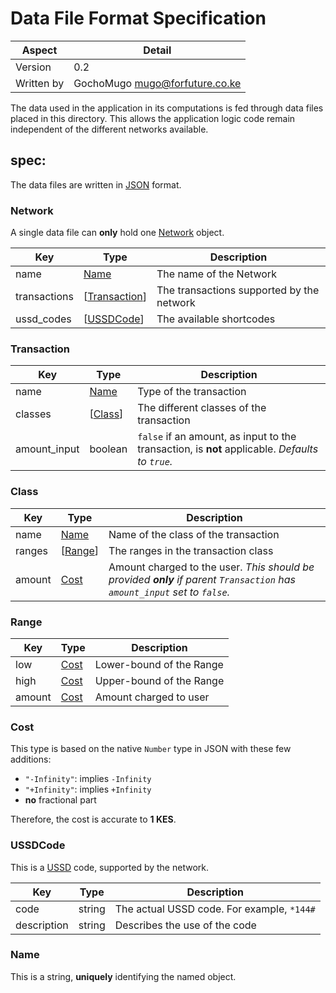 # Data File Format Specification

|Aspect|Detail|
|------|------|
|Version|0.2|
|Written by|GochoMugo <mugo@forfuture.co.ke>|

The data used in the application in its computations is fed through data files
placed in this directory. This allows the application logic code remain
independent of the different networks available.

## spec:

The data files are written in [JSON][json] format.


<a name="type-network"></a>
### Network

A single data file can **only** hold one [Network](#type-network) object.

|Key|Type|Description|
|---|----|-----------|
|name|[Name](#type-name)|The name of the Network|
|transactions|\[[Transaction](#type-transaction)]|The transactions supported by the network|
|ussd_codes|\[[USSDCode](#type-ussdcode)]|The available shortcodes|


<a name="type-transaction"></a>
### Transaction

|Key|Type|Description|
|---|----|-----------|
|name|[Name](#type-name)|Type of the transaction|
|classes|\[[Class](#type-class)]|The different classes of the transaction|
|amount_input|boolean|`false` if an amount, as input to the transaction, is **not** applicable. *Defaults to `true`.*|


<a name="type-class"></a>
### Class

|Key|Type|Description|
|---|----|-----------|
|name|[Name](#type-name)|Name of the class of the transaction|
|ranges|\[[Range](#type-range)]|The ranges in the transaction class|
|amount|[Cost](#type-cost)|Amount charged to the user. *This should be provided __only__ if parent `Transaction` has `amount_input` set to `false`.*|


<a name="type-range"></a>
### Range

|Key|Type|Description|
|---|----|-----------|
|low|[Cost](#type-cost)|Lower-bound of the Range|
|high|[Cost](#type-cost)|Upper-bound of the Range|
|amount|[Cost](#type-cost)|Amount charged to user|


### Cost
<a name="type-cost"></a>

This type is based on the native `Number` type in JSON with these few additions:

* `"-Infinity"`: implies `-Infinity`
* `"+Infinity"`: implies `+Infinity`
* **no** fractional part

Therefore, the cost is accurate to **1 KES**.


<a name="type-ussdcode"></a>
### USSDCode

This is a [USSD][ussd] code, supported by the network.

|Key|Type|Description|
|---|----|-----------|
|code|string|The actual USSD code. For example, `*144#`|
|description|string|Describes the use of the code|


<a name="type-name"></a>
### Name

This is a string, **uniquely** identifying the named object.


[json]:http://json.org
[ussd]:https://en.wikipedia.org/wiki/Unstructured_Supplementary_Service_Data
